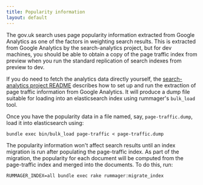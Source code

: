 ```yaml
---
title: Popularity information
layout: default
---
```


The gov.uk search uses page popularity information extracted from Google
Analytics as one of the factors in weighting search results.  This is extracted
from Google Analytics by the search-analytics project, but for dev machines,
you should be able to obtain a copy of the page traffic index from preview when
you run the standard replication of search indexes from preview to dev.

If you do need to fetch the analytics data directly yourself, the
[search-analytics project README](https://github.com/alphagov/search-analytics)
describes how to set up and run the extraction of page traffic information from
Google Analytics.  It will produce a dump file suitable for loading into an
elasticsearch index using rummager's `bulk_load` tool.

Once you have the popularity data in a file named, say, `page-traffic.dump`,
load it into elasticsearch using:

    bundle exec bin/bulk_load page-traffic < page-traffic.dump

The popularity information won't affect search results until an index migration
is run after populating the page-traffic index. As part of the migration, the
popularity for each document will be computed from the page-traffic index and
merged into the documents. To do this, run:

    RUMMAGER_INDEX=all bundle exec rake rummager:migrate_index
